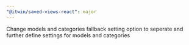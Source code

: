 ```yaml
---
"@itwin/saved-views-react": major
---
```


Change models and categories fallback setting option to seperate and further define settings for models and categories
